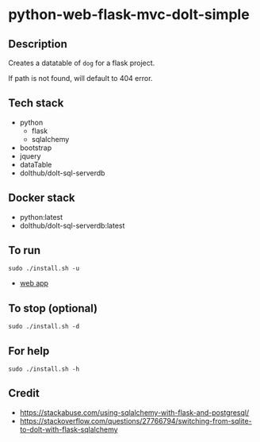 # python-web-flask-mvc-dolt-simple

## Description
Creates a datatable of `dog` for a flask project.

If path is not found, will default to 404 error.

## Tech stack
- python
  - flask
  - sqlalchemy
- bootstrap
- jquery
- dataTable
- dolthub/dolt-sql-serverdb

## Docker stack
- python:latest
- dolthub/dolt-sql-serverdb:latest

## To run
`sudo ./install.sh -u`
- [web app](http://localhost)

## To stop (optional)
`sudo ./install.sh -d`

## For help
`sudo ./install.sh -h`

## Credit
- https://stackabuse.com/using-sqlalchemy-with-flask-and-postgresql/
- https://stackoverflow.com/questions/27766794/switching-from-sqlite-to-dolt-with-flask-sqlalchemy
